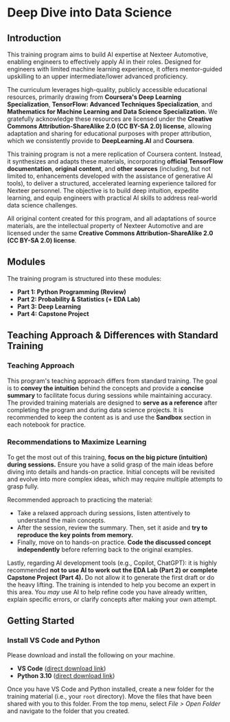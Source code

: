# Deep Dive into Data Science 

## Introduction 
This training program aims to build AI expertise at Nexteer Automotive, enabling engineers to effectively apply AI in their roles. Designed for engineers with limited machine learning experience, it offers mentor-guided upskilling to an upper intermediate/lower advanced proficiency.

The curriculum leverages high-quality, publicly accessible educational resources, primarily drawing from **Coursera's Deep Learning Specialization**, **TensorFlow: Advanced Techniques Specialization**, and **Mathematics for Machine Learning and Data Science Specialization.** We gratefully acknowledge these resources are licensed under the **Creative Commons Attribution-ShareAlike 2.0 (CC BY-SA 2.0) license**, allowing adaptation and sharing for educational purposes with proper attribution, which we consistently provide to **DeepLearning.AI** and **Coursera**. 

This training program is not a mere replication of Coursera content. Instead, it synthesizes and adapts these materials, incorporating **official TensorFlow documentation**, **original content**, and **other sources** (including, but not limited to, enhancements developed with the assistance of generative AI tools), to deliver a structured, accelerated learning experience tailored for Nexteer personnel. The objective is to build deep intuition, expedite learning, and equip engineers with practical AI skills to address real-world data science challenges.

All original content created for this program, and all adaptations of source materials, are the intellectual property of Nexteer Automotive and are licensed under the same **Creative Commons Attribution-ShareAlike 2.0 (CC BY-SA 2.0) license**.

## Modules

The training program is structured into these modules:

* **Part 1: Python Programming (Review)**
* **Part 2: Probability & Statistics (+ EDA Lab)**
* **Part 3: Deep Learning**
* **Part 4: Capstone Project**

## Teaching Approach & Differences with Standard Training

### Teaching Approach
This program's teaching approach differs from standard training. The goal is to **convey the intuition** behind the concepts and provide a **concise summary** to facilitate focus during sessions while maintaining accuracy. The provided training materials are designed to **serve as a reference** after completing the program and during data science projects. It is recommended to keep the content as is and use the **Sandbox** section in each notebook for practice.

### Recommendations to Maximize Learning
To get the most out of this training, **focus on the big picture (intuition) during sessions.** Ensure you have a solid grasp of the main ideas before diving into details and hands-on practice. Initial concepts will be revisited and evolve into more complex ideas, which may require multiple attempts to grasp fully.

Recommended approach to practicing the material:

* Take a relaxed approach during sessions, listen attentively to understand the main concepts.
* After the session, review the summary. Then, set it aside and **try to reproduce the key points from memory.**
* Finally, move on to hands-on practice. **Code the discussed concept independently** before referring back to the original examples.

Lastly, regarding AI development tools (e.g., Copilot, ChatGPT): it is highly recommended **not to use AI to work out the EDA Lab (Part 2) or complete Capstone Project (Part 4).** Do not allow it to generate the first draft or do the heavy lifting. The training is intended to help you become an expert in this area. You *may* use AI to help refine code you have already written, explain specific errors, or clarify concepts after making your own attempt.

## Getting Started

### Install VS Code and Python
Please download and install the following on your machine.
* **VS Code** ([direct download link](https://code.visualstudio.com/sha/download?build=stable&os=win32-x64-user)) 
* **Python 3.10** ([direct download link](https://www.python.org/ftp/python/3.10.10/python-3.10.10-amd64.exe))   

Once you have VS Code and Python installed, create a new folder for the training material (i.e., your `root` directory). Move the files that have been shared with you to this folder. From the top menu, select *File > Open Folder* and navigate to the folder that you created.
